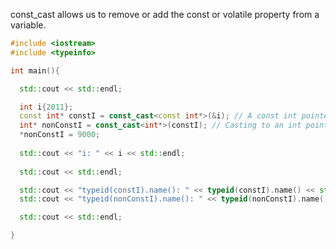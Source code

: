 const_cast allows us to remove or add the const or volatile property from a variable.


```cpp
#include <iostream>
#include <typeinfo>

int main(){

  std::cout << std::endl;

  int i{2011};
  const int* constI = const_cast<const int*>(&i); // A const int pointer for an int
  int* nonConstI = const_cast<int*>(constI); // Casting to an int pointer
  *nonConstI = 9000;
  
  std::cout << "i: " << i << std::endl;
  
  std::cout << std::endl;

  std::cout << "typeid(constI).name(): " << typeid(constI).name() << std::endl;
  std::cout << "typeid(nonConstI).name(): " << typeid(nonConstI).name() << std::endl;

  std::cout << std::endl;

}
```
